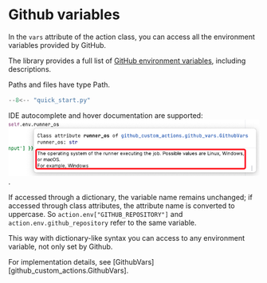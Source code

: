 # Github variables

In the `vars` attribute of the action class, you can access all the environment variables provided by GitHub.

The library provides a full list of
[GitHub environment variables](https://docs.github.com/en/actions/learn-github-actions/variables#default-environment-variables),
including descriptions.

Paths and files have type Path.

```python
--8<-- "quick_start.py"
```

IDE autocomplete and hover documentation are supported:
![var_ide_hover_docstring.jpg](images/var_ide_hover_docstring.jpg).

If accessed through a dictionary, the variable name remains unchanged; if accessed through class attributes, the
attribute name is converted to uppercase.
So `action.env["GITHUB_REPOSITORY"]` and `action.env.github_repository` refer to the same variable.

This way with dictionary-like syntax you can access to any environment variable, not only set by Github.

For implementation details, see [GithubVars][github_custom_actions.GithubVars].
